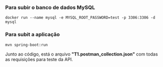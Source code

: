 ### Para subir o banco de dados MySQL
```
docker run --name mysql -e MYSQL_ROOT_PASSWORD=test -p 3306:3306 -d mysql
```

### Para subit a aplicação
```
mvn spring-boot:run
```

Junto ao código, está o arquivo __"T1.postman_collection.json"__ com todas as requisições para teste da API.
